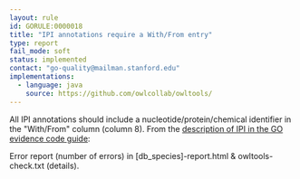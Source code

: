 ```yaml
---
layout: rule
id: GORULE:0000018
title: "IPI annotations require a With/From entry"
type: report
fail_mode: soft
status: implemented
contact: "go-quality@mailman.stanford.edu"
implementations: 
  - language: java
    source: https://github.com/owlcollab/owltools/
---
```

All IPI annotations should include a nucleotide/protein/chemical
identifier in the "With/From" column (column 8). From the [description
of IPI in the GO evidence code guide](http://wiki.geneontology.org/index.php/Inferred_from_Physical_Interaction_(IPI)):

Error report (number of errors) in [db_species]-report.html & owltools-check.txt (details).
